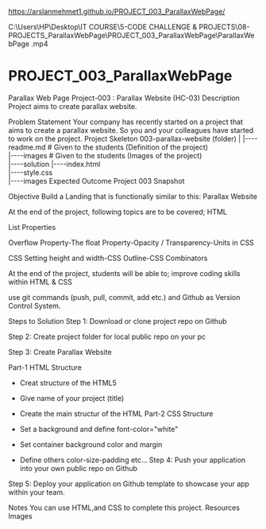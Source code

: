 https://arslanmehmet1.github.io/PROJECT_003_ParallaxWebPage/

C:\Users\HP\Desktop\IT COURSE\5-CODE CHALLENGE & PROJECTS\08-PROJECTS_ParallaxWebPage\PROJECT_003_ParallaxWebPage\ParallaxWebPage .mp4

# PROJECT_003_ParallaxWebPage

Parallax Web Page
Project-003 : Parallax Website (HC-03)
Description
Project aims to create parallax website.

Problem Statement
Your company has recently started on a project that aims to create a parallax website. So you and your colleagues have started to work on the project.
Project Skeleton
003-parallax-website (folder)
|
|----readme.md # Given to the students (Definition of the project)  
|----images # Given to the students (Images of the project)  
|----solution
|----index.html  
 |----style.css  
 |----images
Expected Outcome
Project 003 Snapshot

Objective
Build a Landing that is functionally similar to this: Parallax Website

At the end of the project, following topics are to be covered;
HTML

List Properties

Overflow Property-The float Property-Opacity / Transparency-Units in CSS

CSS Setting height and width-CSS Outline-CSS Combinators

At the end of the project, students will be able to;
improve coding skills within HTML & CSS

use git commands (push, pull, commit, add etc.) and Github as Version Control System.

Steps to Solution
Step 1: Download or clone project repo on Github

Step 2: Create project folder for local public repo on your pc

Step 3: Create Parallax Website

Part-1 HTML Structure

- Creat structure of the HTML5
- Give name of your project (title)
- Create the main structur of the HTML
  Part-2 CSS Structure

- Set a background and define font-color="white"
- Set container background color and margin
- Define others color-size-padding etc...
  Step 4: Push your application into your own public repo on Github

Step 5: Deploy your application on Github template to showcase your app within your team.

Notes
You can use HTML,and CSS to complete this project.
Resources
Images
